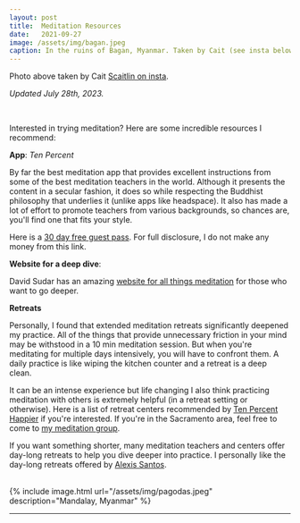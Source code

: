 ```yaml
---
layout: post
title:  Meditation Resources
date:   2021-09-27
image: /assets/img/bagan.jpeg
caption: In the ruins of Bagan, Myanmar. Taken by Cait (see insta below).    
---
```


Photo above taken by Cait [Scaitlin on insta](https://instagram.com/scaitlan?utm_medium=copy_link).


*Updated July 28th, 2023.*

<br />

Interested in trying meditation?  Here are some incredible resources I recommend:

**App**:  *Ten Percent*

By far the best meditation app that provides excellent instructions from some of the best meditation teachers in the world.  Although it presents the content in a secular fashion, it does so while respecting the Buddhist philosophy that underlies it (unlike apps like headspace).  It also has made a lot of effort to promote teachers from various backgrounds, so chances are, you'll find one that fits your style.

Here is a [30 day free guest pass](https://redeem.tenpercent.com/?promo_code=TPH-ZY1U-ZFE9).  For full disclosure, I do not make any money from this link.  

**Website for a deep dive**:

David Sudar has an amazing [website for all things meditation](https://www.pathofsincerity.com/) for those who want to go deeper.

**Retreats**

Personally, I found that extended meditation retreats significantly deepened my practice. All of the things that provide unnecessary friction in your mind may be withstood in a 10 min meditation session.  But when you're meditating for multiple days intensively, you will have to confront them. A daily practice is like wiping the kitchen counter and a retreat is a deep clean.

It can be an intense experience but life changing   I also think practicing meditation with others is extremely helpful (in a retreat setting or otherwise).   Here is a list of retreat centers recommended by [Ten Percent Happier](https://www.tenpercent.com/retreats) if you're interested. If you're in the Sacramento area, feel free to come to [my meditation group](https://www.instagram.com/yps_sactoInsight/).

If you want something shorter, many meditation teachers and centers offer day-long retreats to help you dive deeper into practice.
I personally like the day-long retreats offered by [Alexis Santos](https://www.alexissantos.io).


<br />
{% include image.html url="/assets/img/pagodas.jpeg" description="Mandalay, Myanmar" %}
<br />



***
